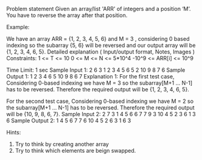 Problem statement
Given an array/list 'ARR' of integers and a position ‘M’. You have to reverse the array after that position.

Example:

We have an array ARR = {1, 2, 3, 4, 5, 6} and M = 3 , considering 0 
based indexing so the subarray {5, 6} will be reversed and our 
output array will be {1, 2, 3, 4, 6, 5}.
Detailed explanation ( Input/output format, Notes, Images )
Constraints:
1 <= T <= 10
0 <= M <= N <= 5*10^4
-10^9 <= ARR[i] <= 10^9

Time Limit: 1 sec
Sample Input 1:
2
6 3
1 2 3 4 5 6
5 2
10 9 8 7 6
Sample Output 1:
1 2 3 4 6 5
10 9 8 6 7
Explanation 1:
For the first test case, 
Considering 0-based indexing we have M = 3 so the 
subarray[M+1 … N-1] has to be reversed.
Therefore the required output will be {1, 2, 3, 4, 6, 5}.

For the second test case, 
Considering 0-based indexing we have M = 2 so the 
subarray[M+1 … N-1] has to be reversed.
Therefore the required output will be {10, 9, 8, 6, 7}.
Sample Input 2:
2
7 3
1 4 5 6 6 7 7 
9 3
10 4 5 2 3 6 1 3 6
Sample Output 2:
 1 4 5 6 7 7 6
 10 4 5 2 6 3 1 6 3 


Hints:
1. Try to think by creating another array
2. Try to think which elements are beign swapped.

